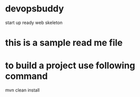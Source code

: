 # devopsbuddy
start up ready web skeleton
# this is a sample read me file
# to build a project use following command
mvn clean install
